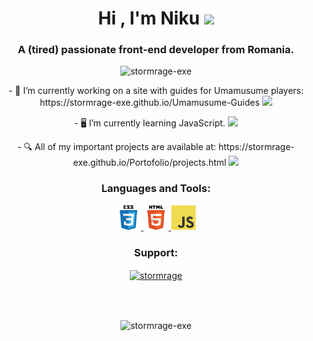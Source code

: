 <h1 align="center">Hi , I'm Niku <img src="https://wizard-arena.ucoz.net/images/103.gif"/></h1>
<h3 align="center">A (tired) passionate front-end developer from Romania.</h3>

<p align="center"> <img src="https://komarev.com/ghpvc/?username=stormrage-exe&label=Profile%20views&color=0e75b6&style=flat" alt="stormrage-exe" /> </p>

<p align="center">- 📁 I’m currently working on a site with guides for Umamusume players: https://stormrage-exe.github.io/Umamusume-Guides <img src="https://wizard-arena.ucoz.net/images/4.gif"/></p>

<p align="center">- 🖥️ I’m currently learning JavaScript. <img src="https://wizard-arena.ucoz.net/images/113.gif"/> </p> 

<p align="center">- 🔍 All of my important projects are available at: https://stormrage-exe.github.io/Portofolio/projects.html <img src="https://wizard-arena.ucoz.net/images/39.gif"/> </p>



<h3 align="center">Languages and Tools:</h3>
<p align="center"> <a href="https://www.w3schools.com/css/" target="_blank" rel="noreferrer"> <img src="https://raw.githubusercontent.com/devicons/devicon/master/icons/css3/css3-original-wordmark.svg" alt="css3" width="40" height="40"/> </a> <a href="https://www.w3.org/html/" target="_blank" rel="noreferrer"> <img src="https://raw.githubusercontent.com/devicons/devicon/master/icons/html5/html5-original-wordmark.svg" alt="html5" width="40" height="40"/> </a> <a href="https://developer.mozilla.org/en-US/docs/Web/JavaScript" target="_blank" rel="noreferrer"> <img src="https://raw.githubusercontent.com/devicons/devicon/master/icons/javascript/javascript-original.svg" alt="javascript" width="40" height="40"/> </a> </p>

<h3 align="center">Support:</h3>
<p align="center"><a href="https://ko-fi.com/stormrage"> <img align="center" src="https://cdn.ko-fi.com/cdn/kofi3.png?v=3" height="50" width="210" alt="stormrage" /></a></p><br><br>

<p align="center"><img align="center" src="https://github-readme-stats.vercel.app/api/top-langs?username=stormrage-exe&show_icons=true&locale=en&layout=compact" alt="stormrage-exe" /></p>



